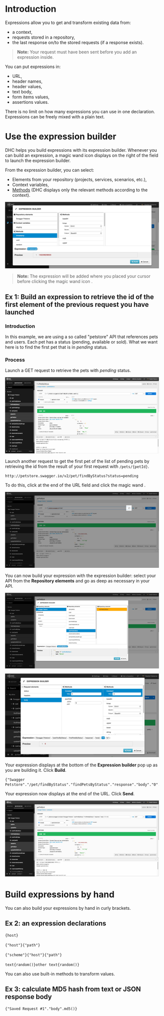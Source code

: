 # Introduction

Expressions allow you to get and transform existing data from:  
- a context,  
- requests stored in a repository,  
- the last response on/to the stored requests (if a response exists).

>**Note:** Your request must have been sent before you add an expression inside.

You can put expressions in:  
- URL,  
- header names,  
- header values,  
- text body,  
- form items values,  
- assertions values.

There is no limit on how many expressions you can use in one declaration.  
Expressions can be freely mixed with a plain text.

# Use the expression builder

DHC helps you build expressions with its expression builder. Whenever you can build an expression, a magic wand icon <i class="fa fa-magic"></i> displays on the right of the field to launch the expression builder.

From the expression builder, you can select:  
- Elements from your repository (projects, services, scenarios, etc.),  
- Context variables,  
- [Methods](./build-in-methods "Methods") (DHC displays only the relevant methods according to the context).

![expression builder](images/expression-builder-methods.jpg "expression builder")

>**Note:** The expression will be added where you placed your cursor before clicking the magic wand icon <i class="fa fa-magic"></i>.

## Ex 1: Build an expression to retrieve the id of the first element of the previous request you have launched

### Introduction
In this example, we are using a so called "petstore" API that references pets and users. Each pet has a status (pending, available or sold). What we want here is to find the first pet that is in *pending* status.

### Process
Launch a GET request to retrieve the pets with *pending* status.

![expression builder](images/expression-builder1.jpg "expression builder")

Launch another request to get the first pet of the list of pending pets by retrieving the id from the result of your first request with ```/pets/{petId}```.

<pre class="language-bash"><code class="language-bash">http://petstore.swagger.io/v2/pet/findByStatus?status=pending
</code></pre>

To do this, click at the end of the URL field and click the magic wand <i class="fa fa-magic"></i>.

![expression builder](images/expression-builder3.jpg "expression builder")

You can now build your expression with the expression builder: select your API from the **Repository elements** and go as deep as necessary in your API.

![expression builder](images/expression-builder4.jpg "expression builder")

![expression builder](images/expression-builder5.jpg "expression builder")

Your expression displays at the bottom of the **Expression builder** pop up as you are building it. Click **Build**.

<pre class="language-bash"><code class="language-bash">{"Swagger Petstore"."/pet/findByStatus"."findPetsByStatus"."response"."body"."0"."id"}
</code></pre>

Your expression now displays at the end of the URL. Click **Send**.

![expression builder](images/expression-builder2.jpg "expression builder")


# Build expressions by hand

You can also build your expressions by hand in curly brackets.

## Ex 2: an expression declarations

<pre class="language-bash"><code class="language-bash">{host}

{"host"}{"path"}

{"scheme"}{"host"}{"path"}

text{random()}other text{random()}
</code></pre>

You can also use built-in methods to transform values.

## Ex 3: calculate MD5 hash from text or JSON response body

<pre class="language-bash"><code class="language-bash">{"Saved Request #1"."body".md5()}
</code></pre>
